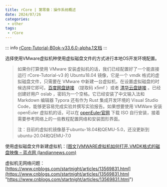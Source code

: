 ```yaml
---
title: rCore | 第零章：操作系统概述
date: 2024/07/26
categories:
 - other
tags:
 - rCore
---
```

::: info
[rCore-Tutorial-B0ok-v33.6.0-alpha.1文档](https://deathwish5.github.io/rCore-Tutorial-Book-v3/chapter0/index.html)
:::

选择使用VMware虚拟机种使用虚拟磁盘文件的方式进行本地OS开发环境配置。

> 如果你打算使用 VMware 安装虚拟机的话，我们已经配置好了一个能直接运行 rCore-Tutorial-v3 的 Ubuntu18.04 镜像，它是一个 vmdk 格式的虚拟磁盘文件，只需要在 VMware 中新建一台虚拟机，在设置虚拟磁盘的时候选择它即可。[百度网盘链接](https://pan.baidu.com/s/1JzKjWivy9GZKK8rc3WMJ0g "百度网盘链接") （提取码 x5mf ）或者 [清华云盘链接](https://cloud.tsinghua.edu.cn/d/a9b7b0a1b4724c3f9c66/ "清华云盘链接") 。已经创建好用户 oslab ，密码为一个空格。它已经安装了中文输入法和 Markdown 编辑器 Typora 还有作为 Rust 集成开发环境的 Visual Studio Code，能够更容易完成实验并撰写实验报告。如果想要使用 VMWare 安装 openEuler 虚拟机的话，可以在 [openEuler官网](https://repo.openeuler.org/openEuler-20.03-LTS-SP2/ISO/ "openEuler官网") 下载 ISO 自行安装，接着需要参考网络上的一些教程配置网络和安装图形界面。
>
> 注：目前的虚拟机镜像基于ubuntu-18.04和QEMU-5.0，还没更新到ubuntu-20.04和QEMU-7.0

使用虚拟磁盘文件新建虚拟机：[\[图文\]VMWARE虚拟机如何打开.VMDK格式的磁盘映像 – 蓝点网 (landiannews.com)](https://www.landiannews.com/archives/51945.html "\[图文]VMWARE虚拟机如何打开.VMDK格式的磁盘映像 – 蓝点网 (landiannews.com)")

虚拟机无网络问题：[https://www.cnblogs.com/startnight/articles/13569831.html](https://www.cnblogs.com/startnight/articles/13569831.html "https://www.cnblogs.com/startnight/articles/13569831.html")
